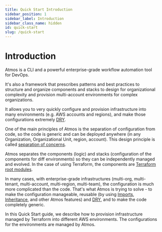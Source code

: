 ```yaml
---
title: Quick Start Introduction
sidebar_position: 1
sidebar_label: Introduction
sidebar_class_name: hidden
id: quick-start
slug: /quick-start
---
```


# Introduction

Atmos is a CLI and a powerful enterprise-grade workflow automation tool for DevOps.

It's also a framework that prescribes patterns and best practices to structure and organize components and stacks to design for organizational
complexity and provision multi-account environments for complex organizations.

It allows you to very quickly configure and provision infrastructure into many environments (e.g. AWS accounts and regions), and make those
configurations extremely [DRY](https://en.wikipedia.org/wiki/Don%27t_repeat_yourself).

One of the main principles of Atmos is the separation of configuration from code, so the code is generic and can be deployed anywhere (in any
Organization, Organizational Unit, region, account). This design principle is
called [separation of concerns](https://en.wikipedia.org/wiki/Separation_of_concerns).

Atmos separates the components (logic) and stacks (configuration of the components for diff environments) so they can be independently managed and
evolved. In the case of using Terraform, the components
are [Terraform root modules](https://developer.hashicorp.com/terraform/language/modules#the-root-module).

In many cases, with enterprise-grade infrastructures (multi-org, multi-tenant, multi-account, multi-region, multi-team), the configuration is much
more complicated than the code. That's what Atmos is trying to solve - to make the configuration manageable, reusable (by
using [Imports](/core-concepts/stacks/imports), [Inheritance](/core-concepts/stacks/inheritance), and other
Atmos features) and [DRY](https://en.wikipedia.org/wiki/Don%27t_repeat_yourself), and to make the code completely generic.

In this Quick Start guide, we describe how to provision infrastructure managed by Terraform into different AWS environments.
The configurations for the environments are managed by Atmos.

<br/>
